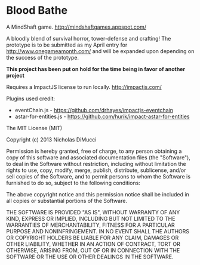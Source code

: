 Blood Bathe
======
A MindShaft game. http://mindshaftgames.appspot.com/

A bloodly blend of survival horror, tower-defense and crafting! The prototype is to be submitted as my April entry for http://www.onegameamonth.com/ and will be expanded upon depending on the success of the prototype.

**This project has been put on hold for the time being in favor of another project**

Requires a ImpactJS license to run locally.
http://impactjs.com/

Plugins used credit:
* eventChain.js - https://github.com/drhayes/impactjs-eventchain
* astar-for-entities.js - https://github.com/hurik/impact-astar-for-entities

The MIT License (MIT)

Copyright (c) 2013 Nicholas DiMucci

Permission is hereby granted, free of charge, to any person obtaining a copy of
this software and associated documentation files (the "Software"), to deal in
the Software without restriction, including without limitation the rights to
use, copy, modify, merge, publish, distribute, sublicense, and/or sell copies of
the Software, and to permit persons to whom the Software is furnished to do so,
subject to the following conditions:

The above copyright notice and this permission notice shall be included in all
copies or substantial portions of the Software.

THE SOFTWARE IS PROVIDED "AS IS", WITHOUT WARRANTY OF ANY KIND, EXPRESS OR
IMPLIED, INCLUDING BUT NOT LIMITED TO THE WARRANTIES OF MERCHANTABILITY, FITNESS
FOR A PARTICULAR PURPOSE AND NONINFRINGEMENT. IN NO EVENT SHALL THE AUTHORS OR
COPYRIGHT HOLDERS BE LIABLE FOR ANY CLAIM, DAMAGES OR OTHER LIABILITY, WHETHER
IN AN ACTION OF CONTRACT, TORT OR OTHERWISE, ARISING FROM, OUT OF OR IN
CONNECTION WITH THE SOFTWARE OR THE USE OR OTHER DEALINGS IN THE SOFTWARE.
